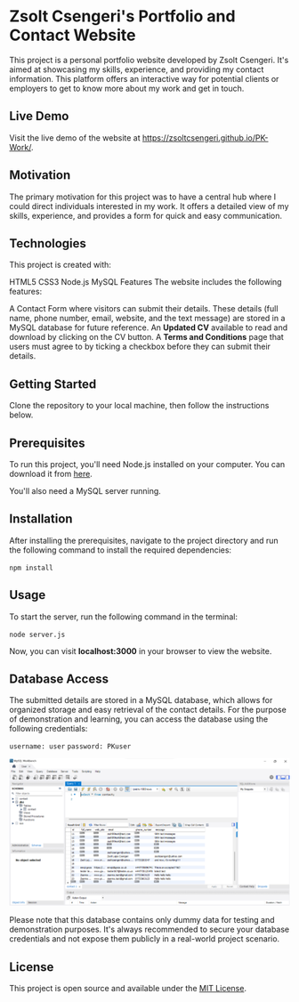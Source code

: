 # Zsolt Csengeri's Portfolio and Contact Website

This project is a personal portfolio website developed by Zsolt Csengeri. It's aimed at showcasing my skills, experience, and providing my contact information. This platform offers an interactive way for potential clients or employers to get to know more about my work and get in touch.

## Live Demo
Visit the live demo of the website at https://zsoltcsengeri.github.io/PK-Work/.

## Motivation
The primary motivation for this project was to have a central hub where I could direct individuals interested in my work. It offers a detailed view of my skills, experience, and provides a form for quick and easy communication.

## Technologies
This project is created with:

HTML5
CSS3
Node.js
MySQL
Features
The website includes the following features:

A Contact Form where visitors can submit their details. These details (full name, phone number, email, website, and the text message) are stored in a MySQL database for future reference.
An **Updated CV** available to read and download by clicking on the CV button.
A **Terms and Conditions** page that users must agree to by ticking a checkbox before they can submit their details.
## Getting Started
Clone the repository to your local machine, then follow the instructions below.

## Prerequisites
To run this project, you'll need Node.js installed on your computer. You can download it from [here](https://nodejs.org/en).

You'll also need a MySQL server running.

## Installation
After installing the prerequisites, navigate to the project directory and run the following command to install the required dependencies:

`npm install`


## Usage
To start the server, run the following command in the terminal:


`node server.js`

Now, you can visit **localhost:3000** in your browser to view the website.

## Database Access
The submitted details are stored in a MySQL database, which allows for organized storage and easy retrieval of the contact details. For the purpose of demonstration and learning, you can access the database using the following credentials:


`username: user`
`password: PKuser`

![Alt text](image.png)

Please note that this database contains only dummy data for testing and demonstration purposes. It's always recommended to secure your database credentials and not expose them publicly in a real-world project scenario.

## License
This project is open source and available under the [MIT License](docs/LICENSE).
